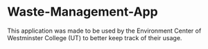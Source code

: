 # Waste-Management-App
This application was made to be used by the Environment Center of Westminster College (UT) to better keep track of their usage.
